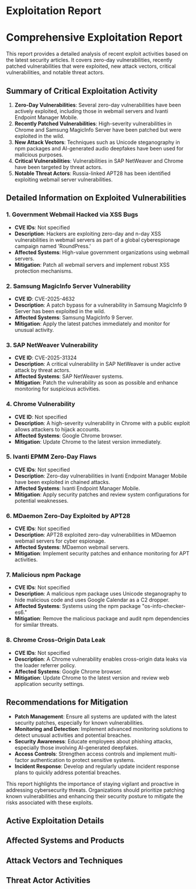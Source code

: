 # Exploitation Report

# Comprehensive Exploitation Report

This report provides a detailed analysis of recent exploit activities based on the latest security articles. It covers zero-day vulnerabilities, recently patched vulnerabilities that were exploited, new attack vectors, critical vulnerabilities, and notable threat actors.

## Summary of Critical Exploitation Activity

1. **Zero-Day Vulnerabilities**: Several zero-day vulnerabilities have been actively exploited, including those in webmail servers and Ivanti Endpoint Manager Mobile.
2. **Recently Patched Vulnerabilities**: High-severity vulnerabilities in Chrome and Samsung MagicInfo Server have been patched but were exploited in the wild.
3. **New Attack Vectors**: Techniques such as Unicode steganography in npm packages and AI-generated audio deepfakes have been used for malicious purposes.
4. **Critical Vulnerabilities**: Vulnerabilities in SAP NetWeaver and Chrome have been targeted by threat actors.
5. **Notable Threat Actors**: Russia-linked APT28 has been identified exploiting webmail server vulnerabilities.

## Detailed Information on Exploited Vulnerabilities

### 1. Government Webmail Hacked via XSS Bugs
- **CVE IDs**: Not specified
- **Description**: Hackers are exploiting zero-day and n-day XSS vulnerabilities in webmail servers as part of a global cyberespionage campaign named 'RoundPress.'
- **Affected Systems**: High-value government organizations using webmail servers.
- **Mitigation**: Patch all webmail servers and implement robust XSS protection mechanisms.

### 2. Samsung MagicInfo Server Vulnerability
- **CVE ID**: CVE-2025-4632
- **Description**: A patch bypass for a vulnerability in Samsung MagicInfo 9 Server has been exploited in the wild.
- **Affected Systems**: Samsung MagicInfo 9 Server.
- **Mitigation**: Apply the latest patches immediately and monitor for unusual activity.

### 3. SAP NetWeaver Vulnerability
- **CVE ID**: CVE-2025-31324
- **Description**: A critical vulnerability in SAP NetWeaver is under active attack by threat actors.
- **Affected Systems**: SAP NetWeaver systems.
- **Mitigation**: Patch the vulnerability as soon as possible and enhance monitoring for suspicious activities.

### 4. Chrome Vulnerability
- **CVE ID**: Not specified
- **Description**: A high-severity vulnerability in Chrome with a public exploit allows attackers to hijack accounts.
- **Affected Systems**: Google Chrome browser.
- **Mitigation**: Update Chrome to the latest version immediately.

### 5. Ivanti EPMM Zero-Day Flaws
- **CVE IDs**: Not specified
- **Description**: Zero-day vulnerabilities in Ivanti Endpoint Manager Mobile have been exploited in chained attacks.
- **Affected Systems**: Ivanti Endpoint Manager Mobile.
- **Mitigation**: Apply security patches and review system configurations for potential weaknesses.

### 6. MDaemon Zero-Day Exploited by APT28
- **CVE IDs**: Not specified
- **Description**: APT28 exploited zero-day vulnerabilities in MDaemon webmail servers for cyber espionage.
- **Affected Systems**: MDaemon webmail servers.
- **Mitigation**: Implement security patches and enhance monitoring for APT activities.

### 7. Malicious npm Package
- **CVE IDs**: Not specified
- **Description**: A malicious npm package uses Unicode steganography to hide malicious code and uses Google Calendar as a C2 dropper.
- **Affected Systems**: Systems using the npm package "os-info-checker-es6."
- **Mitigation**: Remove the malicious package and audit npm dependencies for similar threats.

### 8. Chrome Cross-Origin Data Leak
- **CVE IDs**: Not specified
- **Description**: A Chrome vulnerability enables cross-origin data leaks via the loader referrer policy.
- **Affected Systems**: Google Chrome browser.
- **Mitigation**: Update Chrome to the latest version and review web application security settings.

## Recommendations for Mitigation

- **Patch Management**: Ensure all systems are updated with the latest security patches, especially for known vulnerabilities.
- **Monitoring and Detection**: Implement advanced monitoring solutions to detect unusual activities and potential breaches.
- **Security Awareness**: Educate employees about phishing attacks, especially those involving AI-generated deepfakes.
- **Access Controls**: Strengthen access controls and implement multi-factor authentication to protect sensitive systems.
- **Incident Response**: Develop and regularly update incident response plans to quickly address potential breaches.

This report highlights the importance of staying vigilant and proactive in addressing cybersecurity threats. Organizations should prioritize patching known vulnerabilities and enhancing their security posture to mitigate the risks associated with these exploits.

## Active Exploitation Details



## Affected Systems and Products



## Attack Vectors and Techniques



## Threat Actor Activities

 